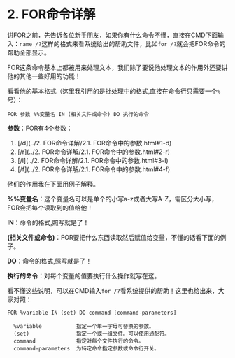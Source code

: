# 2. FOR命令详解

讲FOR之前，先告诉各位新手朋友，如果你有什么命令不懂，直接在CMD下面输入：`name /?`这样的格式来看系统给出的帮助文件，比如`for /?`就会把FOR命令的帮助全部显示。

FOR这条命令基本上都被用来处理文本，我们除了要说他处理文本的作用外还要讲他的其他一些好用的功能！

看看他的基本格式（这里我引用的是批处理中的格式,直接在命令行只需要一个`%`号）：

```
FOR 参数 %%变量名 IN (相关文件或命令) DO 执行的命令
```

**参数**：FOR有4个参数：

1. [/d](../2. FOR命令详解/2.1. FOR命令中的参数.html#1-d)
2. [/r](../2. FOR命令详解/2.1. FOR命令中的参数.html#2-r)
3. [/l](../2. FOR命令详解/2.1. FOR命令中的参数.html#3-l)
4. [/f](../2. FOR命令详解/2.1. FOR命令中的参数.html#4-f)

他们的作用我在下面用例子解释。

**%%变量名**：这个变量名可以是单个的小写a-z或者大写A-Z，需区分大小写，FOR会把每个读取到的值给他！

**IN**：命令的格式,照写就是了！

**(相关文件或命令)**：FOR要把什么东西读取然后赋值给变量，不懂的话看下面的例子。

**DO**：命令的格式,照写就是了！

**执行的命令**：对每个变量的值要执行什么操作就写在这。

看不懂这些说明，可以在CMD输入`for /?`看系统提供的帮助！这里也给出来，大家对照：

```
FOR %variable IN (set) DO command [command-parameters]

  %variable           指定一个单一字母可替换的参数。
  (set)               指定一个或一组文件。可以使用通配符。
  command             指定对每个文件执行的命令。
  command-parameters  为特定命令指定参数或命令行开关。
```

